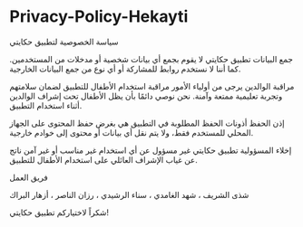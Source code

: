 # Privacy-Policy-Hekayti
سياسة الخصوصية لتطبيق حكايتي

جمع البيانات
تطبيق حكايتي لا يقوم بجمع أي بيانات شخصية أو مدخلات من المستخدمين. كما أننا لا نستخدم روابط للمشاركة أو أي نوع من جمع البيانات الخارجية.

مراقبة الوالدين
يرجى من أولياء الأمور مراقبة استخدام الأطفال للتطبيق لضمان سلامتهم وتجربة تعليمية ممتعة وآمنة. نحن نوصي دائمًا بأن يظل الأطفال تحت إشراف الوالدين أثناء استخدام التطبيق.

إذن الحفظ
أذونات الحفظ المطلوبة في التطبيق هي بغرض حفظ المحتوى على الجهاز المحلي للمستخدم فقط، ولا يتم نقل أي بيانات أو محتوى إلى خوادم خارجية.

إخلاء المسؤولية
تطبيق حكايتي غير مسؤول عن أي استخدام غير مناسب أو غير آمن ناتج عن غياب الإشراف العائلي على استخدام الأطفال للتطبيق.

فريق العمل

شذى الشريف
، شهد الغامدي
، سناء الرشيدي
، رزان الناصر
، أزهار البراك


شكراً لاختياركم تطبيق حكايتي!

